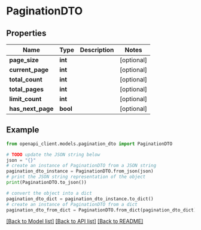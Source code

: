 # PaginationDTO


## Properties

Name | Type | Description | Notes
------------ | ------------- | ------------- | -------------
**page_size** | **int** |  | [optional] 
**current_page** | **int** |  | [optional] 
**total_count** | **int** |  | [optional] 
**total_pages** | **int** |  | [optional] 
**limit_count** | **int** |  | [optional] 
**has_next_page** | **bool** |  | [optional] 

## Example

```python
from openapi_client.models.pagination_dto import PaginationDTO

# TODO update the JSON string below
json = "{}"
# create an instance of PaginationDTO from a JSON string
pagination_dto_instance = PaginationDTO.from_json(json)
# print the JSON string representation of the object
print(PaginationDTO.to_json())

# convert the object into a dict
pagination_dto_dict = pagination_dto_instance.to_dict()
# create an instance of PaginationDTO from a dict
pagination_dto_from_dict = PaginationDTO.from_dict(pagination_dto_dict)
```
[[Back to Model list]](../README.md#documentation-for-models) [[Back to API list]](../README.md#documentation-for-api-endpoints) [[Back to README]](../README.md)


